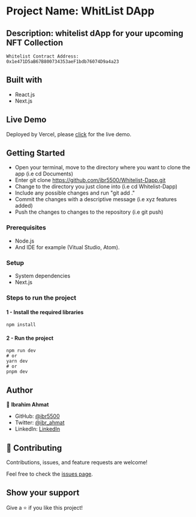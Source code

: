# Project Name: WhitList DApp

## Description: whitelist dApp for your upcoming NFT Collection

```
Whitelist Contract Address:  0x1e471D5aB67B800734353aeF1bdb76074D9a4a23
```

## Built with

- React.js
- Next.js

## Live Demo

Deployed by Vercel, please [click](https://whitelist-d-app-sigma.vercel.app/) for the live demo.

## Getting Started

- Open your terminal, move to the directory where you want to clone the app (i.e cd Documents)
- Enter git clone <https://github.com/ibr5500/Whitelist-Dapp.git>
- Change to the directory you just clone into (i.e cd Whitelist-Dapp)
- Include any possible changes and run "git add ."
- Commit the changes with a descriptive message (i.e xyz features added)
- Push the changes to changes to the repository (i.e git push)

### Prerequisites

- Node.js
- And IDE for example (Vitual Studio, Atom).

### Setup

- System dependencies
- Next.js

### Steps to run the project

#### 1 - Install the required libraries

```
npm install
```

#### 2 - Run the project

```
npm run dev
# or
yarn dev
# or
pnpm dev
```

## Author

👤 **Ibrahim Ahmat**

- GitHub: [@ibr5500](https://github.com/ibr5500)
- Twitter: [@ibr_ahmat](https://twitter.com/ibr_ahmat)
- LinkedIn: [LinkedIn](https://www.linkedin.com/in/ibrahim-ahmat/)

## 🤝 Contributing

Contributions, issues, and feature requests are welcome!

Feel free to check the [issues page](https://github.com/ibr5500/events-app/issues).

## Show your support

Give a ⭐️ if you like this project!
